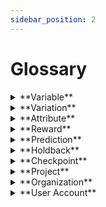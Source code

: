 ```yaml
---
sidebar_position: 2
---
```


# Glossary

<details>  
<summary>**Variable**</summary>  
<div>  
<div>A variable is the basic building block of a user experience. It is the thing you want to change, test, and improve upon. It can be anything from a button to the entire layout of a page. To get the most out of ezbot, you should focus your variables on a single change --- like the text in one button --- rather than making several changes in one variable. This will allow ezbot to explore the most combinations.  </div>  
<br/>  
<details>  
<summary>  
Examples 
</summary>  
<div> The copy (text) written in a section of your website.</div>  
</details>  
</div>  
</details>
<details>  
<summary>**Variation**</summary>  
<div>  
<div>A variation is each of the changes made on one variable.  Each variable can have different values you want to test. Imagine these as possibilities or choices. For example, if your variable is "button color," you might have variations like red, blue, and green. The more variations you explore, the more freedom Ezbot has to explore.  </div>  
<br/>  
<details>  
<summary>  
Examples 
</summary>  
<div> If your variable is "button color", then your variations are "red", "blue", and "green".</div>  
</details>  
</div>  
</details>
<details>  
<summary>**Attribute**</summary>  
<div>  
<div>These are like extra clues about your users that help Ezbot personalize their experiences. This can be as simple as telling us “this user is a paying customer” or “this user isn’t logged in”. You can also share things like known audience(s) they belong to, purchase history, or whether they’re in a beta group. </div>  
<br/>  
<details>  
<summary>  
Examples 
</summary>  
<div> moar examples.</div>  
</details>  
</div>  
</details>
<details>  
<summary>**Reward**</summary>  
<div>  
<div>It's like sending us a thumbs-up! Whenever your users take an action you want them to (like buying something or adding an item to their cart), we need a signal to understand how each combination of variations is performing. </div>  
<br/>  
<details>  
<summary>  
Examples 
</summary>  
<div> moar examples.</div>  
</details>  
</div>  
</details>
<details>  
<summary>**Prediction**</summary>  
<div>  
<div>Ezbot personalizes your UX like a master chef crafting the perfect dish. By subtly changing elements like button colors, text, or layouts (think: ingredients!), Ezbot tests different combinations ("recipes") to see what resonates with each user. When you initialize our code, it creates a unique session ID and requests a personalized "recipe" or set of variable predictions for each visitor. Simply integrate these suggestions into your code to deliver an optimized & personalized experience for everyone who visits your site. </div>  
<br/>  
<details>  
<summary>  
Examples 
</summary>  
<div> moar examples.</div>  
</details>  
</div>  
</details>
<details>  
<summary>**Holdback**</summary>  
<div>  
<div>This is like a control group in a science experiment. We compare how users in the optimized group (with allowed and default variations) perform compared to the holdback group (showing all default variations). This helps us measure the relative impact of your experimentation. You control how much traffic goes to the holdback group (e.g., 20%) to balance risk or maximize your potential ROI from ezbot. </div>  
<br/>  
<details>  
<summary>  
Examples 
</summary>  
<div> moar examples.</div>  
</details>  
</div>  
</details>
<details>  
<summary>**Checkpoint**</summary>  
<div>  
<div>I have no idea what this is. </div>  
<br/>  
<details>  
<summary>  
Examples 
</summary>  
<div> moar examples.</div>  
</details>  
</div>  
</details>
<details>  
<summary>**Project**</summary>  
<div>  
<div>What is this. All of the variables on the url? </div>  
<br/>  
<details>  
<summary>  
Examples 
</summary>  
<div> moar examples.</div>  
</details>  
</div>  
</details>
<details>  
<summary>**Organization**</summary>  
<div>  
<div>The bigger account type that has to pay for things </div>  
<br/>  
<details>  
<summary>  
Examples 
</summary>  
<div> moar examples.</div>  
</details>  
</div>  
</details>
<details>  
<summary>**User Account**</summary>  
<div>  
<div>The smaller account that joins orgs and doesn't have to pay for things  </div>  
<br/>  
<details>  
<summary>  
Examples 
</summary>  
<div> moar examples.</div>  
</details>  
</div>  
</details>
